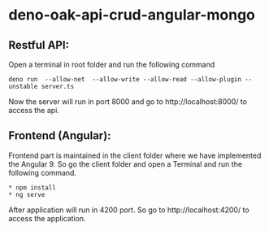 # deno-oak-api-crud-angular-mongo

## Restful API: 
Open a terminal in root folder and run the following command

`deno run  --allow-net  --allow-write --allow-read --allow-plugin --
unstable server.ts`

Now the server will run in port 8000 and go to http://localhost:8000/  to access the api.

## Frontend (Angular):
Frontend part is maintained in the client folder where we have implemented the Angular 9. So go the client folder and open a Terminal and run the following command.

    * npm install
    * ng serve

After application will run in 4200 port. So go to http://localhost:4200/ to access the application.
